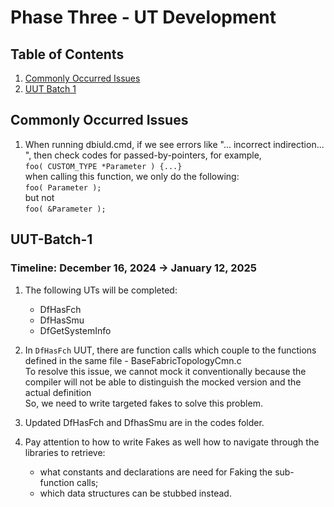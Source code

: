 # Phase Three - UT Development

## Table of Contents
1. [Commonly Occurred Issues](#Commonly-Occurred-Issues)
2. [UUT Batch 1](#UUT-Batch-1)





## Commonly Occurred Issues
1. When running dbiuld.cmd, if we see errors like "... incorrect indirection... ", then check codes for passed-by-pointers, for example, <br>
``` foo( CUSTOM_TYPE *Parameter ) {...} ``` <br>
when calling this function, we only do the following: <br>
``` foo( Parameter ); ``` <br>
but not <br>
``` foo( &Parameter ); ``` <br>

## UUT-Batch-1

### Timeline: December 16, 2024 -> January 12, 2025

1. The following UTs will be completed:
    - DfHasFch
    - DfHasSmu
    - DfGetSystemInfo

2. In ```DfHasFch``` UUT, there are function calls which couple to the functions defined in the same file - BaseFabricTopologyCmn.c <br>
To resolve this issue, we cannot mock it conventionally because the compiler will not be able to distinguish the mocked version and the actual definition <br>
So, we need to write targeted fakes to solve this problem.

3. Updated DfHasFch and DfhasSmu are in the codes folder.

4. Pay attention to how to write Fakes as well how to navigate through the libraries to retrieve:
    - what constants and declarations are need for Faking the sub-function calls;
    - which data structures can be stubbed instead.